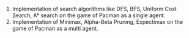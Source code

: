 1. Implementation of search algorithms like DFS, BFS, Uniform Cost Search, A* search on the game of Pacman as a single agent.
2. Implementation of Minimax, Alpha-Beta Pruning, Expectimax on the game of Pacman as a multi agent.
